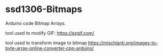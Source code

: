 # ssd1306-Bitmaps
Arduino code Bitmap Arrays.

tool used to modify GIF: https://ezgif.com/

tool used to transform image to bitmap https://mischianti.org/images-to-byte-array-online-converter-cpp-arduino/
